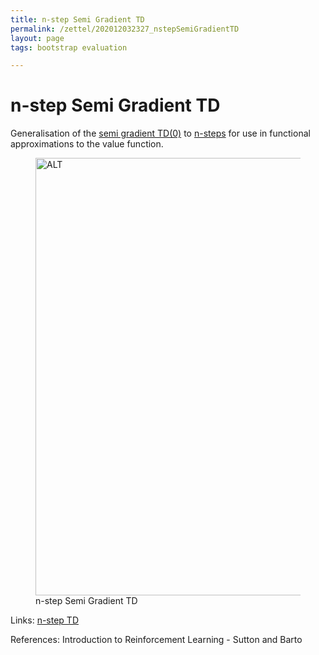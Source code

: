 ```yaml
---
title: n-step Semi Gradient TD
permalink: /zettel/202012032327_nstepSemiGradientTD
layout: page
tags: bootstrap evaluation

---
```

# n-step Semi Gradient TD

Generalisation of the [semi gradient TD(0)](202012032232_semigradientTDZero) to 
[n-steps](202011302230_nstepReturn) for use in functional approximations
to the value function.

<figure>
  <img src="/zettel/Images/ReinforcementLearning/NStepSemiGradientTDV.png"
     alt="ALT"
     class="centerImage"
     style="width: 700px;" />
  <figcaption> n-step Semi Gradient TD </figcaption>     
</figure>

Links: [n-step TD](202011302226_nStepTD)

References: Introduction to Reinforcement Learning - Sutton and Barto

